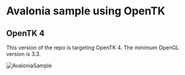 # Avalonia sample using OpenTK

## OpenTK 4

This version of the repo is targeting OpenTK 4. 
The minimum OpenGL version is 3.3.


![AvaloniaSample](https://github.com/DigitalBox98/Avalonia-OpenTK-Sample/assets/57635141/70200eb9-6037-4eac-ab1e-cce90ac1860b)
